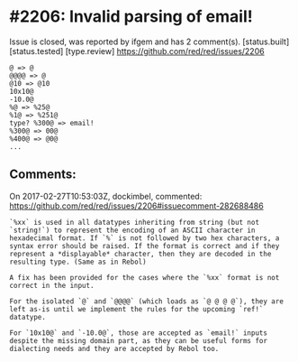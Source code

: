 
#2206: Invalid parsing of email!
================================================================================
Issue is closed, was reported by ifgem and has 2 comment(s).
[status.built] [status.tested] [type.review]
<https://github.com/red/red/issues/2206>

```
@ => @
@@@@ => @
@10 => @10
10x10@
-10.0@
%@ => %25@
%1@ => %251@
type? %300@ => email!
%300@ => 00@
%400@ => @0@
...
```



Comments:
--------------------------------------------------------------------------------

On 2017-02-27T10:53:03Z, dockimbel, commented:
<https://github.com/red/red/issues/2206#issuecomment-282688486>

    `%xx` is used in all datatypes inheriting from string (but not `string!`) to represent the encoding of an ASCII character in hexadecimal format. If `%` is not followed by two hex characters, a syntax error should be raised. If the format is correct and if they represent a *displayable* character, then they are decoded in the resulting type. (Same as in Rebol)
    
    A fix has been provided for the cases where the `%xx` format is not correct in the input.
    
    For the isolated `@` and `@@@@` (which loads as `@ @ @ @`), they are left as-is until we implement the rules for the upcoming `ref!` datatype.
    
    For `10x10@` and `-10.0@`, those are accepted as `email!` inputs despite the missing domain part, as they can be useful forms for dialecting needs and they are accepted by Rebol too.


